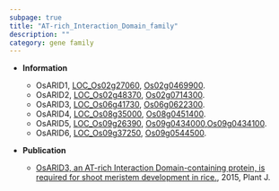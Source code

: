 ```yaml
---
subpage: true
title: "AT-rich_Interaction_Domain_family"
description: ""
category: gene family
---
```


* **Information**  
    + OsARID1, [LOC_Os02g27060](http://rice.plantbiology.msu.edu/cgi-bin/ORF_infopage.cgi?orf=LOC_Os02g27060), [Os02g0469900](http://rapdb.dna.affrc.go.jp/viewer/gbrowse_details/irgsp1?name=Os02g0469900).
    + OsARID2, [LOC_Os02g48370](http://rice.plantbiology.msu.edu/cgi-bin/ORF_infopage.cgi?orf=LOC_Os02g48370), [Os02g0714300](http://rapdb.dna.affrc.go.jp/viewer/gbrowse_details/irgsp1?name=Os02g0714300).
    + OsARID3, [LOC_Os06g41730](http://rice.plantbiology.msu.edu/cgi-bin/ORF_infopage.cgi?orf=LOC_Os06g41730), [Os06g0622300](http://rapdb.dna.affrc.go.jp/viewer/gbrowse_details/irgsp1?name=Os06g0622300).
    + OsARID4, [LOC_Os08g35000](http://rice.plantbiology.msu.edu/cgi-bin/ORF_infopage.cgi?orf=LOC_Os08g35000), [Os08g0451400](http://rapdb.dna.affrc.go.jp/viewer/gbrowse_details/irgsp1?name=Os08g0451400).
    + OsARID5, [LOC_Os09g26390](http://rice.plantbiology.msu.edu/cgi-bin/ORF_infopage.cgi?orf=LOC_Os09g26390), [Os09g0434000](http://rapdb.dna.affrc.go.jp/viewer/gbrowse_details/irgsp1?name=Os09g0434000),[Os09g0434100](http://rapdb.dna.affrc.go.jp/viewer/gbrowse_details/irgsp1?name=Os09g0434100).
    + OsARID6, [LOC_Os09g37250](http://rice.plantbiology.msu.edu/cgi-bin/ORF_infopage.cgi?orf=LOC_Os09g37250), [Os09g0544500](http://rapdb.dna.affrc.go.jp/viewer/gbrowse_details/irgsp1?name=Os09g0544500).

* **Publication**  
    + [OsARID3, an AT-rich Interaction Domain-containing protein, is required for shoot meristem development in rice.](http://www.ncbi.nlm.nih.gov/pubmed?term=OsARID3,+an+AT-rich+Interaction+Domain-containing+protein,+is+required+for+shoot+meristem+development+in+rice.%5BTitle%5D), 2015, Plant J.



